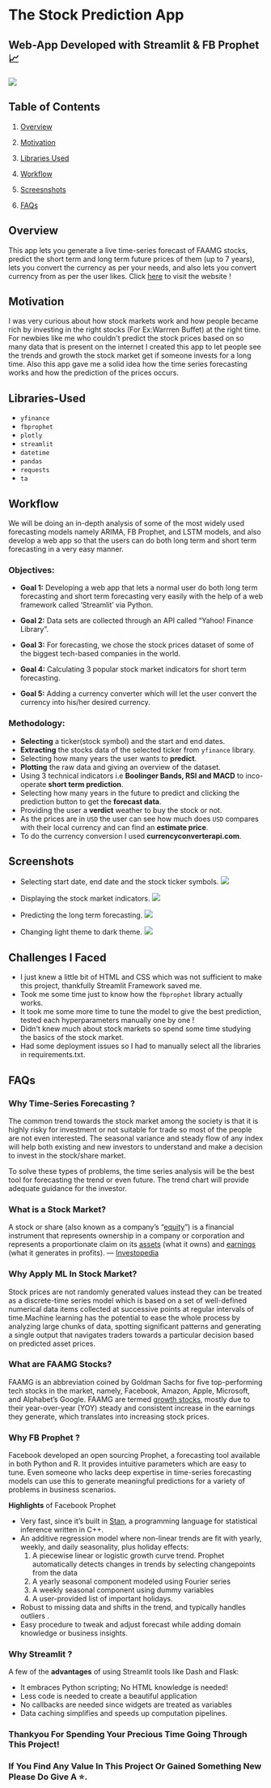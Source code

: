 # The Stock Prediction App
## Web-App Developed with Streamlit & FB Prophet 📈

![](https://media.giphy.com/media/S4178TW2Rm1LW/giphy.gif)

## Table of Contents

1.  [Overview](#Overview)
    
2.  [Motivation](#Motivation)
3.  [Libraries Used](#Libraries-Used)
4.  [Workflow](#Workflow)
6.  [Screesnshots](#Screesnshots)
7. [FAQs](#FAQs)

## Overview

This app lets you generate a live time-series forecast of FAAMG stocks, predict the short term and long term future prices of them (up to 7 years), lets you convert the currency as per your needs, and also lets you convert currency from as per the user likes. Click [here](https://share.streamlit.io/kens3i/the-stock-prediction-app/main/app.py) to visit the website !

## Motivation

I was very curious about how stock markets work and how people became rich by investing in the right stocks (For Ex:Warrren Buffet) at the right time. For newbies like me who couldn't predict the stock prices based on so many data that is present on the internet I created this app to let people see the trends and growth the stock market get if someone invests for a long time. Also this app gave me a solid idea how the time series forecasting works and how the prediction of the prices occurs.

## Libraries-Used

-   `yfinance`
-   `fbprophet`
-   `plotly`
-   `streamlit`
-   `datetime`
-   `pandas`
-   `requests`
-   `ta`

## Workflow

We will be doing an in-depth analysis of some of the most widely used forecasting models namely ARIMA, FB Prophet, and LSTM models, and also develop a web app so that the users can do both long term and short term forecasting in a very easy manner.

### Objectives:
- **Goal 1:** Developing a web app that lets a normal user do both long term forecasting and short term forecasting very easily with the help of a web framework called ‘Streamlit’ via Python.

- **Goal 2:** Data sets are collected through an API called “Yahoo! Finance Library”.

- **Goal 3:** For forecasting, we chose the stock prices dataset of some of the biggest tech-based companies in the world.

- **Goal 4:** Calculating 3 popular stock market indicators for short term forecasting.

- **Goal 5:** Adding a currency converter which will let the user convert the currency into his/her desired currency.

### Methodology:
- **Selecting** a ticker(stock symbol) and the start and end dates.
- **Extracting** the stocks data of the selected ticker from `yfinance` library.
- Selecting how many years the user wants to **predict**.
- **Plotting** the raw data and  giving an overview of the dataset.
- Using 3 technical indicators i.e **Boolinger Bands, RSI and MACD** to inco-operate **short term prediction**.
- Selecting how many years in the future to predict and clicking the prediction button to get the **forecast data**.
- Providing the user a **verdict** weather to buy the stock or not.
- As the prices are in `USD` the user can see how much does `USD` compares with their local currency and can find an **estimate price**.
- To do the currency conversion I used **currencyconverterapi.com**.

## Screenshots

- Selecting start date, end date and the stock ticker symbols.
![](https://github.com/Kens3i/The-Stock-Prediction-App/blob/main/Gifs/raw%20data.gif?raw=true)

- Displaying the stock market indicators.
![](https://github.com/Kens3i/The-Stock-Prediction-App/blob/main/Gifs/short%20term%20indicators.gif?raw=true)

- Predicting the long term forecasting.
![](https://github.com/Kens3i/The-Stock-Prediction-App/blob/main/Gifs/long%20term%20prediction.gif?raw=true)

- Changing light theme to dark theme.
![](https://github.com/Kens3i/The-Stock-Prediction-App/blob/main/Gifs/theme.gif?raw=true)


## Challenges I Faced

- I just knew a little bit of HTML and CSS which was not sufficient to make this project, thankfully Streamlit Framework saved me.
- Took me some time just to know how the `fbprophet` library actually works.
- It took me some more time to tune the model to give the best prediction, tested each hyperparameters manually one by one !
- Didn't knew much about stock markets so spend some time studying the basics of the stock market.
- Had some deployment issues so I had to manually select all the libraries in requirements.txt.

## FAQs

### Why Time-Series Forecasting ?
The common trend towards the stock market among the society is that it is highly risky for investment or not suitable for trade so most of the people are not even interested. The seasonal variance and steady flow of any index will help both existing and new investors to understand and make a decision to invest in the stock/share market.

To solve these types of problems, the time series analysis will be the best tool for forecasting the trend or even future. The trend chart will provide adequate guidance for the investor.

### What is a Stock Market?
A stock or share (also known as a company’s “[equity](https://www.investopedia.com/terms/e/equity.asp)”) is a financial instrument that represents ownership in a company or corporation and represents a proportionate claim on its [assets](https://www.investopedia.com/terms/a/asset.asp) (what it owns) and [earnings](https://www.investopedia.com/terms/e/earnings.asp) (what it generates in profits). — [Investopedia](https://www.investopedia.com/articles/investing/082614/how-stock-market-works.asp)

### Why Apply ML In Stock Market?
Stock prices are not randomly generated values instead they can be treated as a discrete-time series model which is based on a set of well-defined numerical data items collected at successive points at regular intervals of time.Machine learning has the potential to ease the whole process by analyzing large chunks of data, spotting significant patterns and generating a single output that navigates traders towards a particular decision based on predicted asset prices.

### What are FAAMG Stocks?
FAAMG is an abbreviation coined by Goldman Sachs for five top-performing tech stocks in the market, namely, Facebook, Amazon, Apple, Microsoft, and Alphabet’s Google.
FAAMG are termed [growth stocks](https://www.investopedia.com/terms/g/growthstock.asp), mostly due to their year-over-year (YOY) steady and consistent increase in the earnings they generate, which translates into increasing stock prices.

### Why FB Prophet ?
Facebook developed an open sourcing Prophet, a forecasting tool available in both Python and R. It provides intuitive parameters which are easy to tune. Even someone who lacks deep expertise in time-series forecasting models can use this to generate meaningful predictions for a variety of problems in business scenarios.

**Highlights** of Facebook Prophet

-   Very fast, since it’s built in [Stan](https://mc-stan.org/users/documentation/), a programming language for statistical inference written in C++.
-   An additive regression model where non-linear trends are fit with yearly, weekly, and daily seasonality, plus holiday effects: 
	1. A piecewise linear or logistic growth curve trend. Prophet automatically detects changes in trends by selecting changepoints from the data 
	2. A yearly seasonal component modeled using Fourier series 
	3. A weekly seasonal component using dummy variables 
	4. A user-provided list of important holidays.
-   Robust to missing data and shifts in the trend, and typically handles outliers .
-   Easy procedure to tweak and adjust forecast while adding domain knowledge or business insights.

### Why Streamlit ?

A few of the **advantages** of using Streamlit tools like Dash and Flask:

-   It embraces Python scripting; No HTML knowledge is needed!
-   Less code is needed to create a beautiful application
-   No callbacks are needed since widgets are treated as variables
-   Data caching simplifies and speeds up computation pipelines.


### Thankyou For Spending Your Precious Time Going Through This Project!
### If You Find Any Value In This Project Or Gained Something New Please Do Give A ⭐.
